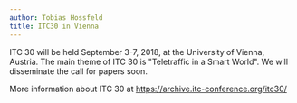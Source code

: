 ```yaml
---
author: Tobias Hossfeld
title: ITC30 in Vienna
---
```



ITC 30 will be held September 3-7, 2018, at the University of Vienna, Austria. The main theme of ITC 30 is "Teletraffic in a Smart World". We will disseminate the call for papers soon.

More information about ITC 30 at <https://archive.itc-conference.org/itc30/>
